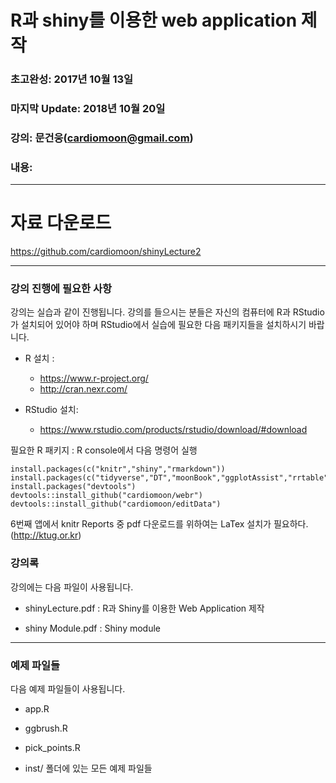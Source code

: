 # R과 shiny를 이용한 web application 제작

### 초고완성: 2017년 10월 13일

### 마지막 Update: 2018년 10월 20일 

### 강의: 문건웅(cardiomoon@gmail.com) 

### 내용: 

---

# 자료 다운로드

https://github.com/cardiomoon/shinyLecture2
 

---


### 강의 진행에 필요한 사항

강의는 실습과 같이 진행됩니다. 강의를 들으시는 분들은 자신의 컴퓨터에 R과 RStudio가 설치되어 있어야 하며 RStudio에서 실습에 필요한 다음 패키지들을 설치하시기 바랍니다.

- R 설치 :  
    - https://www.r-project.org/
    - http://cran.nexr.com/
    

- RStudio 설치: 
    - https://www.rstudio.com/products/rstudio/download/#download

필요한 R 패키지 : R console에서 다음 명령어 실행

```
install.packages(c("knitr","shiny","rmarkdown"))
install.packages(c("tidyverse","DT","moonBook","ggplotAssist","rrtable"))
install.packages("devtools")
devtools::install_github("cardiomoon/webr")
devtools::install_github("cardiomoon/editData")

```

6번째 앱에서 knitr Reports 중 pdf 다운로드를 위하여는 LaTex 설치가 필요하다. (http://ktug.or.kr)


### 강의록

강의에는 다음 파일이 사용됩니다.

- shinyLecture.pdf : R과 Shiny를 이용한 Web Application 제작

- shiny Module.pdf : Shiny module

---

### 예제 파일들

다음 예제 파일들이 사용됩니다.

- app.R

- ggbrush.R

- pick_points.R

- inst/ 폴더에 있는 모든 예제 파일들